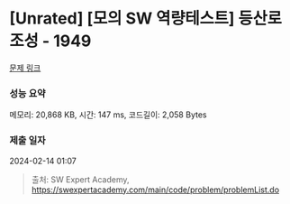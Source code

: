 # [Unrated] [모의 SW 역량테스트] 등산로 조성 - 1949 

[문제 링크](https://swexpertacademy.com/main/code/problem/problemDetail.do?contestProbId=AV5PoOKKAPIDFAUq) 

### 성능 요약

메모리: 20,868 KB, 시간: 147 ms, 코드길이: 2,058 Bytes

### 제출 일자

2024-02-14 01:07



> 출처: SW Expert Academy, https://swexpertacademy.com/main/code/problem/problemList.do